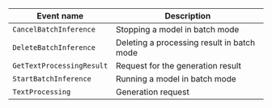 Event name | Description
--- | ---
`CancelBatchInference` | Stopping a model in batch mode
`DeleteBatchInference` | Deleting a processing result in batch mode
`GetTextProcessingResult` | Request for the generation result
`StartBatchInference` | Running a model in batch mode
`TextProcessing` | Generation request
